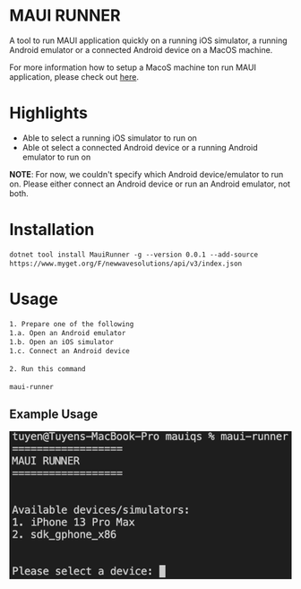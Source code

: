 # MAUI RUNNER
A tool to run MAUI application quickly on a running iOS simulator, a running Android emulator or a connected Android device on a MacOS machine.

For more information how to setup a MacoS machine ton run MAUI application, please check out [here](https://dev.to/davidortinau/installing-net-maui-on-macos-4mmc).

# Highlights
- Able to select a running iOS simulator to run on
- Able ot select a connected Android device or a running Android emulator to run on

**NOTE**: For now, we couldn't specify which Android device/emulator to run on. Please either connect an Android device or run an Android emulator, not both.

# Installation

```
dotnet tool install MauiRunner -g --version 0.0.1 --add-source https://www.myget.org/F/newwavesolutions/api/v3/index.json
```

# Usage

```
1. Prepare one of the following
1.a. Open an Android emulator
1.b. Open an iOS simulator
1.c. Connect an Android device

2. Run this command

maui-runner
```

## Example Usage
![usage-sample](./arts/usage-sample.png)

